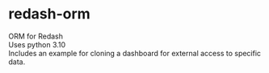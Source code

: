 # redash-orm
ORM for Redash  
Uses python 3.10  
Includes an example for cloning a dashboard for external access to specific data.
